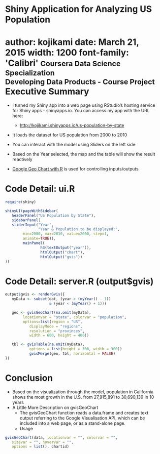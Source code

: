 Shiny Application for Analyzing US Population
========================================================
author: kojikami
date: March 21, 2015
width: 1200
font-family: 'Calibri'
<small> 
Coursera Data Science Specialization <br>
Developing Data Products - Course Project
</small>
Executive Summary
========================================================
- I turned my Shiny app into a web page using RStudio’s hosting service for Shiny apps - shinyapps.io. You can access my app with the URL here:
    - http://kojikami.shinyapps.io/us-population-by-state

- It loads the dataset for US population from 2000 to 2010
- You can interact with the model using Sliders on the left side
- Based on the Year selected, the map and the table will show the result reactively
- [Google Geo Chart with R](http://www.rdocumentation.org/packages/googleVis/functions/gvisGeoChart) is used for controlling inputs/outputs

Code Detail: ui.R
========================================================


```r
require(shiny)

shinyUI(pageWithSidebar(
   headerPanel("US Population by State"),
   sidebarPanel(
   sliderInput("Year",
               "Year & Population to be displayed:", 
        min=2000, max=2010, value=2000, step=1,
        animate=TRUE)),
        mainPanel(
                h3(textOutput("year")), 
                htmlOutput("chart"),
                htmlOutput("gvis"))
))
```

Code Detail: server.R (output$gvis)
========================================================


```r
output$gvis <- renderGvis({
   myData <- subset(dat, (year > (myYear() - 1))
                    & (year < (myYear() + 1)))

   geo <- gvisGeoChart(na.omit(myData),
        locationvar = "state", colorvar = "population",
        options=list(region = "US",
           displayMode = "regions", 
           resolution = "provinces",
           width = 600, height = 400))

   tbl <- gvisTable(na.omit(myData), 
           options = list(height = 300, width = 300))
           gvisMerge(geo, tbl, horizontal = FALSE)                
})
```

Conclusion
========================================================
- Based on the visualization through the model, population in California shows the most growth in the U.S. from 27,915,891 to 30,690,139 in 10 years
- A Little More Description on gvisGeoChart
    - The gvisGeoChart function reads a data.frame and creates text output referring to the Google Visualisation API, which can be included into a web page, or as a stand-alone page.
    - Usage

```r
gvisGeoChart(data, locationvar = "", colorvar = "", 
   sizevar = "", hovervar = "",
   options = list(), chartid)
```
